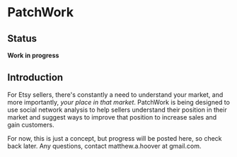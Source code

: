 # PatchWork
## Status
**Work in progress**

## Introduction
For Etsy sellers, there's constantly a need to understand your market, and more importantly, *your place in that market*. PatchWork is being designed to use social network analysis to help sellers understand their position in their market and suggest ways to improve that position to increase sales and gain customers.

For now, this is just a concept, but progress will be posted here, so check back later. Any questions, contact matthew.a.hoover at gmail.com.
